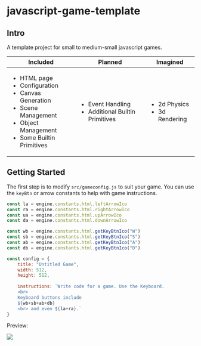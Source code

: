 # javascript-game-template

## Intro

A template project for small to medium-small javascript games.

| **Included** | **Planned** | **Imagined** |
| - | - | - |
| <ul><li>HTML page</li><li>Configuration</li><li>Canvas Generation</li><li>Scene Management</li><li>Object Management</li><li>Some Builtin Primitives</li></ul>  | <ul><li>Event Handling</li><li>Additional Builtin Primitives</li></ul> | <ul><li>2d Physics</li><li>3d Rendering</li></ul> |

## Getting Started

The first step is to modify `src/gameconfig.js` to suit your game.
You can use the `keyBtn` or arrow constants to help with game instructions.

```javascript
const la = engine.constants.html.leftArrowIco
const ra = engine.constants.html.rightArrowIco
const ua = engine.constants.html.upArrowIco
const da = engine.constants.html.downArrowIco

const wb = engine.constants.html.getKeyBtnIco("W")
const sb = engine.constants.html.getKeyBtnIco("S")
const ab = engine.constants.html.getKeyBtnIco("A")
const db = engine.constants.html.getKeyBtnIco("D")

const config = {
	title: "Untitled Game",
	width: 512,
	height: 512,
	
	instructions: `Write code for a game. Use the Keyboard.
	<br>
	Keyboard buttons include 
	${wb+sb+ab+db}
	<br> and even ${la+ra}.`
}
```

Preview:

![](https://raw.githubusercontent.com/wiki/SamyBencherif/javascript-game-template/screenshots/concept-html-2019-12-10.png)

